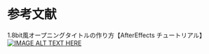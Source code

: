 # 参考文献
1.8bit風オープニングタイトルの作り方【AfterEffects チュートリアル】
[![IMAGE ALT TEXT HERE](http://img.youtube.com/vi/YOUTUBE_VIDEO_ID_HERE/0.jpg)](http://www.youtube.com/watch?v=YOUTUBE_VIDEO_ID_HERE)
